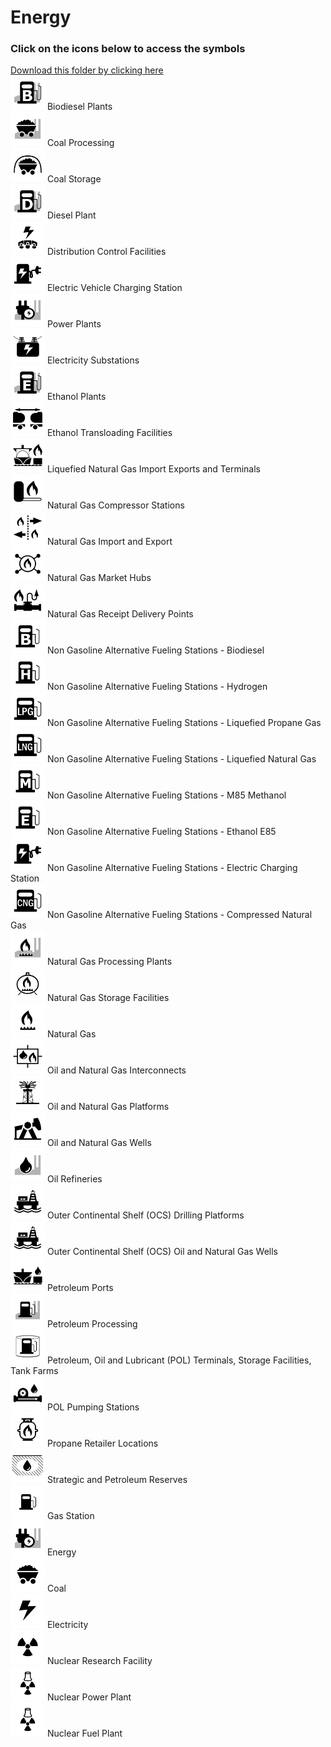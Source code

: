 # Energy<br>
### Click on the icons below to access the symbols<br>
<a href='https://minhaskamal.github.io/DownGit/#/home?url=https://github.com/NAPSG/DHS-Symbol-Server/tree/main/dhs-symbol/assets/icons/Infrastructure/Energy'>Download this folder by clicking here</a><br><a href='https://github.com/NAPSG/DHS-Symbol-Server/raw/main/dhs-symbol/assets/icons/Infrastructure/Energy/icon-LHAA.svg'><img src='icon-LHAA.svg' width='55'></a> Biodiesel Plants<br><a href='https://github.com/NAPSG/DHS-Symbol-Server/raw/main/dhs-symbol/assets/icons/Infrastructure/Energy/icon-LHAB.svg'><img src='icon-LHAB.svg' width='55'></a> Coal Processing<br><a href='https://github.com/NAPSG/DHS-Symbol-Server/raw/main/dhs-symbol/assets/icons/Infrastructure/Energy/icon-LHAC.svg'><img src='icon-LHAC.svg' width='55'></a> Coal Storage<br><a href='https://github.com/NAPSG/DHS-Symbol-Server/raw/main/dhs-symbol/assets/icons/Infrastructure/Energy/icon-LHAD.svg'><img src='icon-LHAD.svg' width='55'></a> Diesel Plant<br><a href='https://github.com/NAPSG/DHS-Symbol-Server/raw/main/dhs-symbol/assets/icons/Infrastructure/Energy/icon-LHAE.svg'><img src='icon-LHAE.svg' width='55'></a> Distribution Control Facilities<br><a href='https://github.com/NAPSG/DHS-Symbol-Server/raw/main/dhs-symbol/assets/icons/Infrastructure/Energy/icon-LHAF.svg'><img src='icon-LHAF.svg' width='55'></a> Electric Vehicle Charging Station<br><a href='https://github.com/NAPSG/DHS-Symbol-Server/raw/main/dhs-symbol/assets/icons/Infrastructure/Energy/icon-LHAG.svg'><img src='icon-LHAG.svg' width='55'></a> Power Plants<br><a href='https://github.com/NAPSG/DHS-Symbol-Server/raw/main/dhs-symbol/assets/icons/Infrastructure/Energy/icon-LHAH.svg'><img src='icon-LHAH.svg' width='55'></a> Electricity Substations<br><a href='https://github.com/NAPSG/DHS-Symbol-Server/raw/main/dhs-symbol/assets/icons/Infrastructure/Energy/icon-LHAI.svg'><img src='icon-LHAI.svg' width='55'></a> Ethanol Plants<br><a href='https://github.com/NAPSG/DHS-Symbol-Server/raw/main/dhs-symbol/assets/icons/Infrastructure/Energy/icon-LHAJ.svg'><img src='icon-LHAJ.svg' width='55'></a> Ethanol Transloading Facilities<br><a href='https://github.com/NAPSG/DHS-Symbol-Server/raw/main/dhs-symbol/assets/icons/Infrastructure/Energy/icon-LHAK.svg'><img src='icon-LHAK.svg' width='55'></a> Liquefied Natural Gas Import Exports and Terminals<br><a href='https://github.com/NAPSG/DHS-Symbol-Server/raw/main/dhs-symbol/assets/icons/Infrastructure/Energy/icon-LHAL.svg'><img src='icon-LHAL.svg' width='55'></a> Natural Gas Compressor Stations<br><a href='https://github.com/NAPSG/DHS-Symbol-Server/raw/main/dhs-symbol/assets/icons/Infrastructure/Energy/icon-LHAM.svg'><img src='icon-LHAM.svg' width='55'></a> Natural Gas Import and Export<br><a href='https://github.com/NAPSG/DHS-Symbol-Server/raw/main/dhs-symbol/assets/icons/Infrastructure/Energy/icon-LHAN.svg'><img src='icon-LHAN.svg' width='55'></a> Natural Gas Market Hubs<br><a href='https://github.com/NAPSG/DHS-Symbol-Server/raw/main/dhs-symbol/assets/icons/Infrastructure/Energy/icon-LHAO.svg'><img src='icon-LHAO.svg' width='55'></a> Natural Gas Receipt Delivery Points<br><a href='https://github.com/NAPSG/DHS-Symbol-Server/raw/main/dhs-symbol/assets/icons/Infrastructure/Energy/icon-LHAP.svg'><img src='icon-LHAP.svg' width='55'></a> Non Gasoline Alternative Fueling Stations - Biodiesel<br><a href='https://github.com/NAPSG/DHS-Symbol-Server/raw/main/dhs-symbol/assets/icons/Infrastructure/Energy/icon-LHAQ.svg'><img src='icon-LHAQ.svg' width='55'></a> Non Gasoline Alternative Fueling Stations - Hydrogen<br><a href='https://github.com/NAPSG/DHS-Symbol-Server/raw/main/dhs-symbol/assets/icons/Infrastructure/Energy/icon-LHAR.svg'><img src='icon-LHAR.svg' width='55'></a> Non Gasoline Alternative Fueling Stations - Liquefied Propane Gas<br><a href='https://github.com/NAPSG/DHS-Symbol-Server/raw/main/dhs-symbol/assets/icons/Infrastructure/Energy/icon-LHAS.svg'><img src='icon-LHAS.svg' width='55'></a> Non Gasoline Alternative Fueling Stations - Liquefied Natural Gas<br><a href='https://github.com/NAPSG/DHS-Symbol-Server/raw/main/dhs-symbol/assets/icons/Infrastructure/Energy/icon-LHAT.svg'><img src='icon-LHAT.svg' width='55'></a> Non Gasoline Alternative Fueling Stations - M85 Methanol<br><a href='https://github.com/NAPSG/DHS-Symbol-Server/raw/main/dhs-symbol/assets/icons/Infrastructure/Energy/icon-LHAU.svg'><img src='icon-LHAU.svg' width='55'></a> Non Gasoline Alternative Fueling Stations - Ethanol E85<br><a href='https://github.com/NAPSG/DHS-Symbol-Server/raw/main/dhs-symbol/assets/icons/Infrastructure/Energy/icon-LHAV.svg'><img src='icon-LHAV.svg' width='55'></a> Non Gasoline Alternative Fueling Stations - Electric Charging Station<br><a href='https://github.com/NAPSG/DHS-Symbol-Server/raw/main/dhs-symbol/assets/icons/Infrastructure/Energy/icon-LHAW.svg'><img src='icon-LHAW.svg' width='55'></a> Non Gasoline Alternative Fueling Stations - Compressed Natural Gas<br><a href='https://github.com/NAPSG/DHS-Symbol-Server/raw/main/dhs-symbol/assets/icons/Infrastructure/Energy/icon-LHAX.svg'><img src='icon-LHAX.svg' width='55'></a> Natural Gas Processing Plants<br><a href='https://github.com/NAPSG/DHS-Symbol-Server/raw/main/dhs-symbol/assets/icons/Infrastructure/Energy/icon-LHAY.svg'><img src='icon-LHAY.svg' width='55'></a> Natural Gas Storage Facilities<br><a href='https://github.com/NAPSG/DHS-Symbol-Server/raw/main/dhs-symbol/assets/icons/Infrastructure/Energy/icon-LHAZ.svg'><img src='icon-LHAZ.svg' width='55'></a> Natural Gas<br><a href='https://github.com/NAPSG/DHS-Symbol-Server/raw/main/dhs-symbol/assets/icons/Infrastructure/Energy/icon-LHBA.svg'><img src='icon-LHBA.svg' width='55'></a> Oil and Natural Gas Interconnects<br><a href='https://github.com/NAPSG/DHS-Symbol-Server/raw/main/dhs-symbol/assets/icons/Infrastructure/Energy/icon-LHBB.svg'><img src='icon-LHBB.svg' width='55'></a> Oil and Natural Gas Platforms<br><a href='https://github.com/NAPSG/DHS-Symbol-Server/raw/main/dhs-symbol/assets/icons/Infrastructure/Energy/icon-LHBC.svg'><img src='icon-LHBC.svg' width='55'></a> Oil and Natural Gas Wells<br><a href='https://github.com/NAPSG/DHS-Symbol-Server/raw/main/dhs-symbol/assets/icons/Infrastructure/Energy/icon-LHBD.svg'><img src='icon-LHBD.svg' width='55'></a> Oil Refineries<br><a href='https://github.com/NAPSG/DHS-Symbol-Server/raw/main/dhs-symbol/assets/icons/Infrastructure/Energy/icon-LHBE.svg'><img src='icon-LHBE.svg' width='55'></a> Outer Continental Shelf (OCS) Drilling Platforms<br><a href='https://github.com/NAPSG/DHS-Symbol-Server/raw/main/dhs-symbol/assets/icons/Infrastructure/Energy/icon-LHBF.svg'><img src='icon-LHBF.svg' width='55'></a> Outer Continental Shelf (OCS) Oil and Natural Gas Wells<br><a href='https://github.com/NAPSG/DHS-Symbol-Server/raw/main/dhs-symbol/assets/icons/Infrastructure/Energy/icon-LHBG.svg'><img src='icon-LHBG.svg' width='55'></a> Petroleum Ports<br><a href='https://github.com/NAPSG/DHS-Symbol-Server/raw/main/dhs-symbol/assets/icons/Infrastructure/Energy/icon-LHBH.svg'><img src='icon-LHBH.svg' width='55'></a> Petroleum Processing<br><a href='https://github.com/NAPSG/DHS-Symbol-Server/raw/main/dhs-symbol/assets/icons/Infrastructure/Energy/icon-LHBI.svg'><img src='icon-LHBI.svg' width='55'></a> Petroleum, Oil and Lubricant (POL) Terminals, Storage Facilities, Tank Farms<br><a href='https://github.com/NAPSG/DHS-Symbol-Server/raw/main/dhs-symbol/assets/icons/Infrastructure/Energy/icon-LHBJ.svg'><img src='icon-LHBJ.svg' width='55'></a> POL Pumping Stations<br><a href='https://github.com/NAPSG/DHS-Symbol-Server/raw/main/dhs-symbol/assets/icons/Infrastructure/Energy/icon-LHBK.svg'><img src='icon-LHBK.svg' width='55'></a> Propane Retailer Locations<br><a href='https://github.com/NAPSG/DHS-Symbol-Server/raw/main/dhs-symbol/assets/icons/Infrastructure/Energy/icon-LHBL.svg'><img src='icon-LHBL.svg' width='55'></a> Strategic and Petroleum Reserves<br><a href='https://github.com/NAPSG/DHS-Symbol-Server/raw/main/dhs-symbol/assets/icons/Infrastructure/Energy/icon-LHBM.svg'><img src='icon-LHBM.svg' width='55'></a> Gas Station<br><a href='https://github.com/NAPSG/DHS-Symbol-Server/raw/main/dhs-symbol/assets/icons/Infrastructure/Energy/icon-LHBN.svg'><img src='icon-LHBN.svg' width='55'></a> Energy<br><a href='https://github.com/NAPSG/DHS-Symbol-Server/raw/main/dhs-symbol/assets/icons/Infrastructure/Energy/icon-LHBO.svg'><img src='icon-LHBO.svg' width='55'></a> Coal<br><a href='https://github.com/NAPSG/DHS-Symbol-Server/raw/main/dhs-symbol/assets/icons/Infrastructure/Energy/icon-LHBP.svg'><img src='icon-LHBP.svg' width='55'></a> Electricity<br><a href='https://github.com/NAPSG/DHS-Symbol-Server/raw/main/dhs-symbol/assets/icons/Infrastructure/Energy/icon-LHBQ.svg'><img src='icon-LHBQ.svg' width='55'></a> Nuclear Research Facility<br><a href='https://github.com/NAPSG/DHS-Symbol-Server/raw/main/dhs-symbol/assets/icons/Infrastructure/Energy/icon-LHBR.svg'><img src='icon-LHBR.svg' width='55'></a> Nuclear Power Plant<br><a href='https://github.com/NAPSG/DHS-Symbol-Server/raw/main/dhs-symbol/assets/icons/Infrastructure/Energy/icon-LHBS.svg'><img src='icon-LHBS.svg' width='55'></a> Nuclear Fuel Plant<br>
